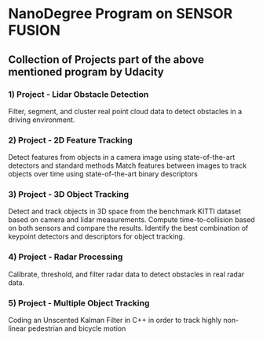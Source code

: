 # NanoDegree Program on SENSOR FUSION 

## Collection of Projects part of the above mentioned program by Udacity

### 1) Project - Lidar Obstacle Detection

Filter, segment, and cluster real point cloud data to detect
obstacles in a driving environment.

### 2) Project - 2D Feature Tracking

Detect features from objects in a camera image using
state-of-the-art detectors and standard methods
Match features between images to track objects over
time using state-of-the-art binary descriptors

### 3) Project - 3D Object Tracking

Detect and track objects in 3D space from the benchmark KITTI
dataset based on camera and lidar measurements. Compute
time-to-collision based on both sensors and compare the results.
Identify the best combination of keypoint detectors
and descriptors for object tracking.

### 4) Project - Radar Processing

Calibrate, threshold, and filter radar data to detect obstacles in real
radar data.

### 5) Project - Multiple Object Tracking

Coding an Unscented Kalman Filter in C++
in order to track highly non-linear pedestrian and bicycle motion


